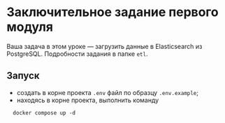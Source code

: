 # Заключительное задание первого модуля

Ваша задача в этом уроке — загрузить данные в Elasticsearch из PostgreSQL. Подробности задания в папке `etl`.

## Запуск

- создать в корне проекта `.env` файл по образцу `.env.example`;
- находясь в корне проекта, выполнить команду 
```
  docker compose up -d
```